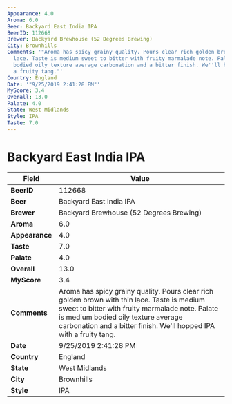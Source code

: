 ```yaml
---
Appearance: 4.0
Aroma: 6.0
Beer: Backyard East India IPA
BeerID: 112668
Brewer: Backyard Brewhouse (52 Degrees Brewing)
City: Brownhills
Comments: '"Aroma has spicy grainy quality. Pours clear rich golden brown with thin
  lace. Taste is medium sweet to bitter with fruity marmalade note. Palate is medium
  bodied oily texture average carbonation and a bitter finish. We''ll hopped IPA with
  a fruity tang."'
Country: England
Date: '"9/25/2019 2:41:28 PM"'
MyScore: 3.4
Overall: 13.0
Palate: 4.0
State: West Midlands
Style: IPA
Taste: 7.0
---
```


# Backyard East India IPA

| Field         | Value |
|---------------|-------|
| **BeerID** | 112668 |
| **Beer** | Backyard East India IPA |
| **Brewer** | Backyard Brewhouse (52 Degrees Brewing) |
| **Aroma** | 6.0 |
| **Appearance** | 4.0 |
| **Taste** | 7.0 |
| **Palate** | 4.0 |
| **Overall** | 13.0 |
| **MyScore** | 3.4 |
| **Comments** | Aroma has spicy grainy quality. Pours clear rich golden brown with thin lace. Taste is medium sweet to bitter with fruity marmalade note. Palate is medium bodied oily texture average carbonation and a bitter finish. We'll hopped IPA with a fruity tang. |
| **Date** | 9/25/2019 2:41:28 PM |
| **Country** | England |
| **State** | West Midlands |
| **City** | Brownhills |
| **Style** | IPA |
